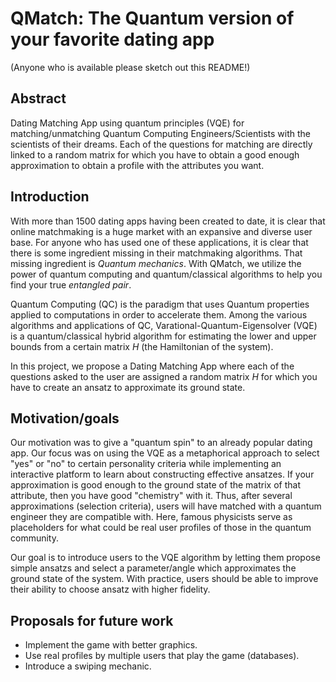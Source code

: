 # QMatch: The Quantum version of your favorite dating app
(Anyone who is available please sketch out this README!)

## Abstract
Dating Matching App using quantum principles (VQE) for matching/unmatching Quantum Computing Engineers/Scientists with the scientists of their dreams. Each of the questions for matching are directly linked to a random matrix for which you have to obtain a good enough approximation to obtain a profile with the attributes you want.

## Introduction
With more than 1500 dating apps having been created to date, it is clear that online matchmaking is a huge market with an expansive and diverse user base. For anyone who has used one of these applications, it is clear that there is some ingredient missing in their matchmaking algorithms. That missing ingredient is *Quantum mechanics*. With QMatch, we utilize the power of quantum computing and quantum/classical algorithms to help you find your true *entangled pair*.

Quantum Computing (QC) is the paradigm that uses Quantum properties applied to computations in order to accelerate them. Among the various algorithms and applications of QC, Varational-Quantum-Eigensolver (VQE) is a quantum/classical hybrid algorithm for estimating the lower and upper bounds from a certain matrix $H$ (the Hamiltonian of the system).

In this project, we propose a Dating Matching App where each of the questions asked to the user are assigned a random matrix $H$ for which you have to create an ansatz to approximate its ground state.

## Motivation/goals
Our motivation was to give a "quantum spin" to an already popular dating app. Our focus was on using the VQE as a metaphorical approach to select "yes" or "no" to certain personality criteria while implementing an interactive platform to learn about constructing effective ansatzes. If your approximation is good enough to the ground state of the matrix of that attribute, then you have good "chemistry" with it. Thus, after several approximations (selection criteria), users will have matched with a quantum engineer they are compatible with. Here, famous physicists serve as placeholders for what could be real user profiles of those in the quantum community. 

Our goal is to introduce users to the VQE algorithm by letting them propose simple ansatzs and select a parameter/angle which approximates the ground state of the system. With practice, users should be able to improve their ability to choose ansatz with higher fidelity. 

## Proposals for future work

 * Implement the game with better graphics.
 * Use real profiles by multiple users that play the game (databases).
 * Introduce a swiping mechanic.
 
